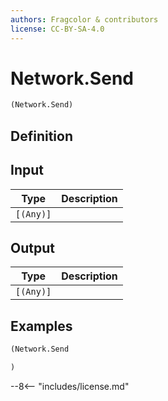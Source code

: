 ```yaml
---
authors: Fragcolor & contributors
license: CC-BY-SA-4.0
---
```



# Network.Send

```clojure
(Network.Send)
```


## Definition




## Input

| Type | Description |
|------|-------------|
| `[(Any)]` |  |


## Output

| Type | Description |
|------|-------------|
| `[(Any)]` |  |


## Examples

```clojure
(Network.Send

)
```


--8<-- "includes/license.md"

